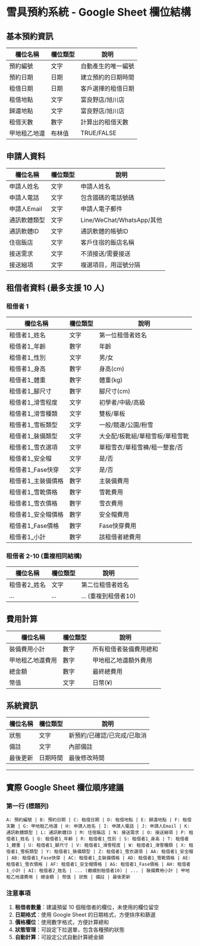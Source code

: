 # 雪具預約系統 - Google Sheet 欄位結構

## 基本預約資訊
| 欄位名稱 | 欄位類型 | 說明 |
|---------|---------|------|
| 預約編號 | 文字 | 自動產生的唯一編號 |
| 預約日期 | 日期 | 建立預約的日期時間 |
| 租借日期 | 日期 | 客戶選擇的租借日期 |
| 租借地點 | 文字 | 富良野店/旭川店 |
| 歸還地點 | 文字 | 富良野店/旭川店 |
| 租借天數 | 數字 | 計算出的租借天數 |
| 甲地租乙地還 | 布林值 | TRUE/FALSE |

## 申請人資料
| 欄位名稱 | 欄位類型 | 說明 |
|---------|---------|------|
| 申請人姓名 | 文字 | 申請人姓名 |
| 申請人電話 | 文字 | 包含國碼的電話號碼 |
| 申請人Email | 文字 | 申請人電子郵件 |
| 通訊軟體類型 | 文字 | Line/WeChat/WhatsApp/其他 |
| 通訊軟體ID | 文字 | 通訊軟體的帳號ID |
| 住宿飯店 | 文字 | 客戶住宿的飯店名稱 |
| 接送需求 | 文字 | 不須接送/需要接送 |
| 接送細項 | 文字 | 複選項目，用逗號分隔 |

## 租借者資料 (最多支援 10 人)
### 租借者 1
| 欄位名稱 | 欄位類型 | 說明 |
|---------|---------|------|
| 租借者1_姓名 | 文字 | 第一位租借者姓名 |
| 租借者1_年齡 | 數字 | 年齡 |
| 租借者1_性別 | 文字 | 男/女 |
| 租借者1_身高 | 數字 | 身高(cm) |
| 租借者1_體重 | 數字 | 體重(kg) |
| 租借者1_腳尺寸 | 數字 | 腳尺寸(cm) |
| 租借者1_滑雪程度 | 文字 | 初學者/中級/高級 |
| 租借者1_滑雪種類 | 文字 | 雙板/單板 |
| 租借者1_雪板類型 | 文字 | 一般/競速/公園/粉雪 |
| 租借者1_裝備類型 | 文字 | 大全配/板靴組/單租雪板/單租雪靴 |
| 租借者1_雪衣選項 | 文字 | 單租雪衣/單租雪褲/租一整套/否 |
| 租借者1_安全帽 | 文字 | 是/否 |
| 租借者1_Fase快穿 | 文字 | 是/否 |
| 租借者1_主裝備價格 | 數字 | 主裝備費用 |
| 租借者1_雪靴價格 | 數字 | 雪靴費用 |
| 租借者1_雪衣價格 | 數字 | 雪衣費用 |
| 租借者1_安全帽價格 | 數字 | 安全帽費用 |
| 租借者1_Fase價格 | 數字 | Fase快穿費用 |
| 租借者1_小計 | 數字 | 該租借者總費用 |

### 租借者 2-10 (重複相同結構)
| 欄位名稱 | 欄位類型 | 說明 |
|---------|---------|------|
| 租借者2_姓名 | 文字 | 第二位租借者姓名 |
| ... | ... | ... (重複到租借者10) |

## 費用計算
| 欄位名稱 | 欄位類型 | 說明 |
|---------|---------|------|
| 裝備費用小計 | 數字 | 所有租借者裝備費用總和 |
| 甲地租乙地還費用 | 數字 | 甲地租乙地還額外費用 |
| 總金額 | 數字 | 最終總費用 |
| 幣值 | 文字 | 日幣(¥) |

## 系統資訊
| 欄位名稱 | 欄位類型 | 說明 |
|---------|---------|------|
| 狀態 | 文字 | 新預約/已確認/已完成/已取消 |
| 備註 | 文字 | 內部備註 |
| 最後更新 | 日期時間 | 最後修改時間 |

---

## 實際 Google Sheet 欄位順序建議

### 第一行 (標題列)
```
A: 預約編號 | B: 預約日期 | C: 租借日期 | D: 租借地點 | E: 歸還地點 | F: 租借天數 | G: 甲地租乙地還 | H: 申請人姓名 | I: 申請人電話 | J: 申請人Email | K: 通訊軟體類型 | L: 通訊軟體ID | M: 住宿飯店 | N: 接送需求 | O: 接送細項 | P: 租借者1_姓名 | Q: 租借者1_年齡 | R: 租借者1_性別 | S: 租借者1_身高 | T: 租借者1_體重 | U: 租借者1_腳尺寸 | V: 租借者1_滑雪程度 | W: 租借者1_滑雪種類 | X: 租借者1_雪板類型 | Y: 租借者1_裝備類型 | Z: 租借者1_雪衣選項 | AA: 租借者1_安全帽 | AB: 租借者1_Fase快穿 | AC: 租借者1_主裝備價格 | AD: 租借者1_雪靴價格 | AE: 租借者1_雪衣價格 | AF: 租借者1_安全帽價格 | AG: 租借者1_Fase價格 | AH: 租借者1_小計 | AI: 租借者2_姓名 | ... (繼續到租借者10) | ... | 裝備費用小計 | 甲地租乙地還費用 | 總金額 | 幣值 | 狀態 | 備註 | 最後更新
```

### 注意事項
1. **租借者數量**：建議預留 10 個租借者的欄位，未使用的欄位留空
2. **日期格式**：使用 Google Sheet 的日期格式，方便排序和篩選
3. **價格欄位**：使用數字格式，方便計算總和
4. **狀態管理**：可設定下拉選單，包含各種預約狀態
5. **自動計算**：可設定公式自動計算總金額 
